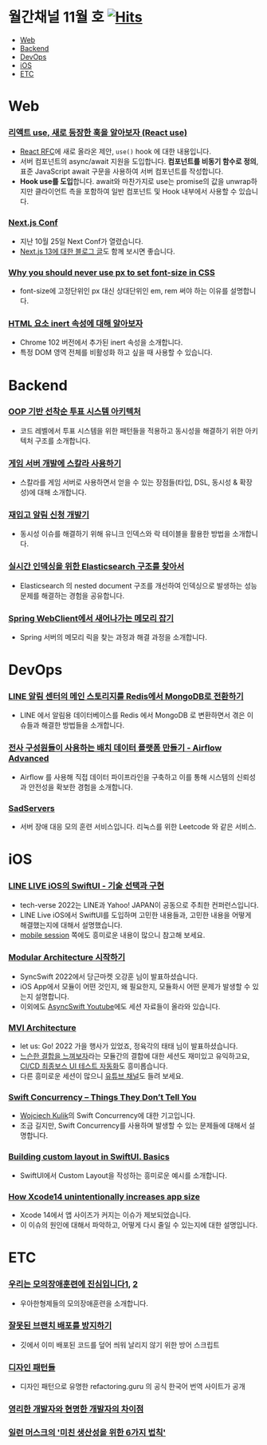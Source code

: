# 월간채널 11월 호 [![Hits](https://hits.seeyoufarm.com/api/count/incr/badge.svg?url=https%3A%2F%2Fgithub.com%2Fchannel-io%2Fmonthly-channel%2Fblob%2Fmain%2Fissues%2F2022-11.md&count_bg=%2379C83D&title_bg=%23555555&icon=&icon_color=%23E7E7E7&title=hits&edge_flat=false)](https://hits.seeyoufarm.com)

- [Web](#web)
- [Backend](#backend)
- [DevOps](#devops)
- [iOS](#ios)
- [ETC](#etc)

# Web

### [리액트 use, 새로 등장한 훅을 알아보자 (React use)](https://itchallenger.tistory.com/760)
- [React RFC](https://github.com/reactjs/rfcs/pull/229)에 새로 올라온 제안, `use()` hook 에 대한 내용입니다.
- 서버 컴포넌트의 async/await 지원을 도입합니다. **컴포넌트를 비동기 함수로 정의**, 표준 JavaScript await 구문을 사용하여 서버 컴포넌트를 작성합니다.
- **Hook use를 도입**합니다. await와 마찬가지로 use는 promise의 값을 unwrap하지만 클라이언트 측을 포함하여 일반 컴포넌트 및 Hook 내부에서 사용할 수 있습니다.

### [Next.js Conf](https://nextjs.org/conf)
- 지난 10월 25일 Next Conf가 열렸습니다.
- [Next.js 13에 대한 블로그 글](https://nextjs.org/blog/next-13)도 함께 보시면 좋습니다.

### [Why you should never use px to set font-size in CSS](https://joshcollinsworth.com/blog/never-use-px-for-font-size)
- font-size에 고정단위인 px 대신 상대단위인 em, rem 써야 하는 이유를 설명합니다.

### [HTML 요소 inert 속성에 대해 알아보자](https://ui.toast.com/posts/ko_20220603)
- Chrome 102 버전에서 추가된 inert 속성을 소개합니다.
- 특정 DOM 영역 전체를 비활성화 하고 싶을 때 사용할 수 있습니다.

# Backend

### [OOP 기반 선착순 투표 시스템 아키텍처](https://zuminternet.github.io/vote-architecture/)
- 코드 레벨에서 투표 시스템을 위한 패턴들을 적용하고 동시성을 해결하기 위한 아키텍처 구조를 소개합니다.
### [게임 서버 개발에 스칼라 사용하기](https://tech.devsisters.com/posts/scala-for-game-server-development-kr/)
- 스칼라를 게임 서버로 사용하면서 얻을 수 있는 장점들(타입, DSL, 동시성 & 확장성)에 대해 소개합니다.
### [재입고 알림 신청 개발기](https://medium.com/29cm/%EC%9E%AC%EC%9E%85%EA%B3%A0-%EC%95%8C%EB%A6%BC-%EC%8B%A0%EC%B2%AD-%EA%B0%9C%EB%B0%9C%EA%B8%B0-6b6a08902d6f)
- 동시성 이슈를 해결하기 위해 유니크 인덱스와 락 테이블을 활용한 방법을 소개합니다.
### [실시간 인덱싱을 위한 Elasticsearch 구조를 찾아서](https://techblog.woowahan.com/7425/)
- Elasticsearch 의 nested document 구조를 개선하여 인덱싱으로 발생하는 성능 문제를 해결하는 경험을 공유합니다.
### [Spring WebClient에서 새어나가는 메모리 잡기](https://hyperconnect.github.io/2022/10/07/troubleshoot-webclient-oom.html)
- Spring 서버의 메모리 릭을 찾는 과정과 해결 과정을 소개합니다.

# DevOps
### [LINE 알림 센터의 메인 스토리지를 Redis에서 MongoDB로 전환하기](https://engineering.linecorp.com/ko/blog/LINE-integrated-notification-center-from-redis-to-mongodb/)
- LINE 에서 알림용 데이터베이스를 Redis 에서 MongoDB 로 변환하면서 겪은 이슈들과 해결한 방법들을 소개합니다.
### [전사 구성원들이 사용하는 배치 데이터 플랫폼 만들기 - Airflow Advanced](https://tech.socarcorp.kr/data/2022/11/09/advanced-airflow-for-databiz.html)
- Airflow 를 사용해 직접 데이터 파이프라인을 구축하고 이를 통해 시스템의 신뢰성과 안전성을 확보한 경험을 소개합니다.
### [SadServers](https://sadservers.com/)
- 서버 장애 대응 모의 훈련 서비스입니다. 리눅스를 위한 Leetcode 와 같은 서비스.

# iOS
### [LINE LIVE iOS의 SwiftUI - 기술 선택과 구현](https://tech-verse.me/ko/sessions/19)
- tech-verse 2022는 LINE과 Yahoo! JAPAN이 공동으로 주최한 컨퍼런스입니다.
- LINE Live iOS에서 SwiftUI를 도입하며 고민한 내용들과, 고민한 내용을 어떻게 해결했는지에 대해서 설명했습니다.
- [mobile session](https://tech-verse.me/ko/sessions#mobile_app) 쪽에도 흥미로운 내용이 많으니 참고해 보세요.
### [Modular Architecture 시작하기](https://github.com/OhKanghoon/sync-swift-2022)
- SyncSwift 2022에서 당근마켓 오강훈 님이 발표하셨습니다.
- iOS App에서 모듈이 어떤 것인지, 왜 필요한지, 모듈화시 어떤 문제가 발생할 수 있는지 설명합니다.
- 이외에도 [AsyncSwift Youtube](https://www.youtube.com/channel/UCig96hmPxDF4D3II6idDoaw)에도 세션 자료들이 올라와 있습니다.
### [MVI Architecture](https://www.youtube.com/watch?v=wolbYyAjQVs&list=PLfx4MMAj7YbFUnrH7M4Fc8IMAkP5NusNi&index=4)
- let us: Go! 2022 가을 행사가 있었죠, 정육각의 태태 님이 발표하셨습니다.
- [느슨한 결합을 느껴보자](https://www.youtube.com/watch?v=z62qp-owiSk&list=PLfx4MMAj7YbFUnrH7M4Fc8IMAkP5NusNi&index=6)라는 모듈간의 결합에 대한 세션도 재미있고 유익하고요, [CI/CD 최종보스 UI 테스트 자동화](https://www.youtube.com/watch?v=HN7JFDaM4wM&list=PLfx4MMAj7YbFUnrH7M4Fc8IMAkP5NusNi&index=8)도 흥미롭습니다.
- 다른 흥미로운 세션이 많으니 [유튜브 채널](https://www.youtube.com/playlist?list=PLfx4MMAj7YbFUnrH7M4Fc8IMAkP5NusNi)도 들려 보세요.

### [Swift Concurrency – Things They Don’t Tell You](https://wojciechkulik.pl/ios/swift-concurrency-things-they-dont-tell-you)
- [Wojciech Kulik](https://github.com/wojciech-kulik)의 Swift Concurrency에 대한 기고입니다.
- 조금 길지만, Swift Concurrency를 사용하며 발생할 수 있는 문제들에 대해서 설명합니다.

### [Building custom layout in SwiftUI. Basics](https://swiftwithmajid.com/2022/11/16/building-custom-layout-in-swiftui-basics/)
- SwiftUI에서 Custom Layout을 작성하는 흥미로운 예시를 소개합니다.

### [How Xcode14 unintentionally increases app size](https://www.emergetools.com/blog/posts/how-xcode14-unintentionally-increases-app-size)
- Xcode 14에서 앱 사이즈가 커지는 이슈가 제보되었습니다.
- 이 이슈의 원인에 대해서 파악하고, 어떻게 다시 줄일 수 있는지에 대한 설명입니다.

# ETC
### [우리는 모의장애훈련에 진심입니다1](https://techblog.woowahan.com/6557/), [2](https://techblog.woowahan.com/9314/)
- 우아한형제들의 모의장애훈련을 소개합니다.
### [잘못된 브랜치 배포를 방지하기](https://devblog.kakaostyle.com/ko/2022-08-28-1-prevent-deploy-invalid-branch/)
- 깃에서 이미 배포된 코드를 덮어 씌워 날리지 않기 위한 방어 스크립트
### [디자인 패턴들](https://refactoring.guru/ko/design-patterns)
- 디자인 패턴으로 유명한 refactoring.guru 의 공식 한국어 번역 사이트가 공개
### [영리한 개발자와 현명한 개발자의 차이점](https://yozm.wishket.com/magazine/detail/1769/)
### [일런 머스크의 '미친 생산성을 위한 6가지 법칙'](https://news.hada.io/topic?id=7860)
